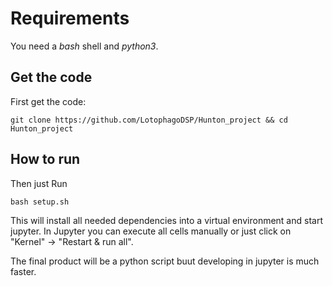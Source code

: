 # Requirements
You need a *bash* shell and *python3*.

## Get the code
First get the code:

    git clone https://github.com/LotophagoDSP/Hunton_project && cd Hunton_project

## How to run
Then just Run 

    bash setup.sh

This will install all needed dependencies into a virtual environment and start jupyter.
In Jupyter you can execute all cells manually or just click on "Kernel" -> "Restart & run all".

The final product will be a python script buut developing in jupyter is much faster.
